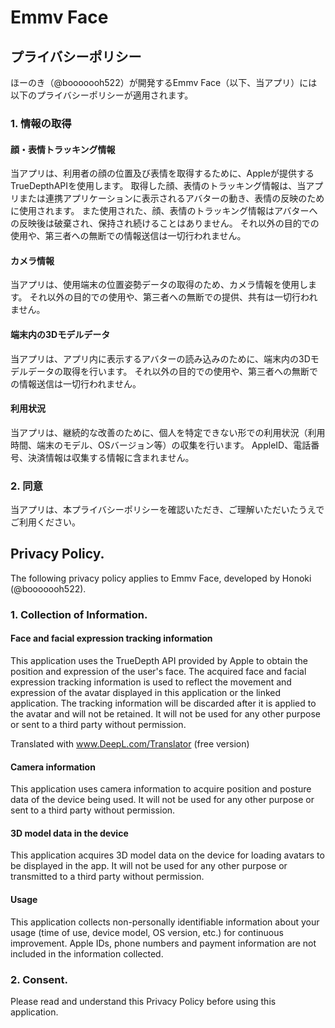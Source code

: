 # Emmv Face 

## プライバシーポリシー
ほーのき（@booooooh522）が開発するEmmv Face（以下、当アプリ）には以下のプライバシーポリシーが適用されます。

### 1. 情報の取得

#### 顔・表情トラッキング情報
当アプリは、利用者の顔の位置及び表情を取得するために、Appleが提供するTrueDepthAPIを使用します。
取得した顔、表情のトラッキング情報は、当アプリまたは連携アプリケーションに表示されるアバターの動き、表情の反映のために使用されます。
また使用された、顔、表情のトラッキング情報はアバターへの反映後は破棄され、保持され続けることはありません。
それ以外の目的での使用や、第三者への無断での情報送信は一切行われません。

#### カメラ情報
当アプリは、使用端末の位置姿勢データの取得のため、カメラ情報を使用します。
それ以外の目的での使用や、第三者への無断での提供、共有は一切行われません。

#### 端末内の3Dモデルデータ
当アプリは、アプリ内に表示するアバターの読み込みのために、端末内の3Dモデルデータの取得を行います。
それ以外の目的での使用や、第三者への無断での情報送信は一切行われません。

#### 利用状況
当アプリは、継続的な改善のために、個人を特定できない形での利用状況（利用時間、端末のモデル、OSバージョン等）の収集を行います。
AppleID、電話番号、決済情報は収集する情報に含まれません。

### 2. 同意
当アプリは、本プライバシーポリシーを確認いただき、ご理解いただいたうえでご利用ください。


## Privacy Policy.
The following privacy policy applies to Emmv Face, developed by Honoki (@booooooh522).

### 1. Collection of Information.

#### Face and facial expression tracking information
This application uses the TrueDepth API provided by Apple to obtain the position and expression of the user's face.
The acquired face and facial expression tracking information is used to reflect the movement and expression of the avatar displayed in this application or the linked application.
The tracking information will be discarded after it is applied to the avatar and will not be retained.
It will not be used for any other purpose or sent to a third party without permission.

Translated with www.DeepL.com/Translator (free version)

#### Camera information
This application uses camera information to acquire position and posture data of the device being used.
It will not be used for any other purpose or sent to a third party without permission.

#### 3D model data in the device
This application acquires 3D model data on the device for loading avatars to be displayed in the app.
It will not be used for any other purpose or transmitted to a third party without permission.

#### Usage
This application collects non-personally identifiable information about your usage (time of use, device model, OS version, etc.) for continuous improvement.
Apple IDs, phone numbers and payment information are not included in the information collected.

### 2. Consent.
Please read and understand this Privacy Policy before using this application.

